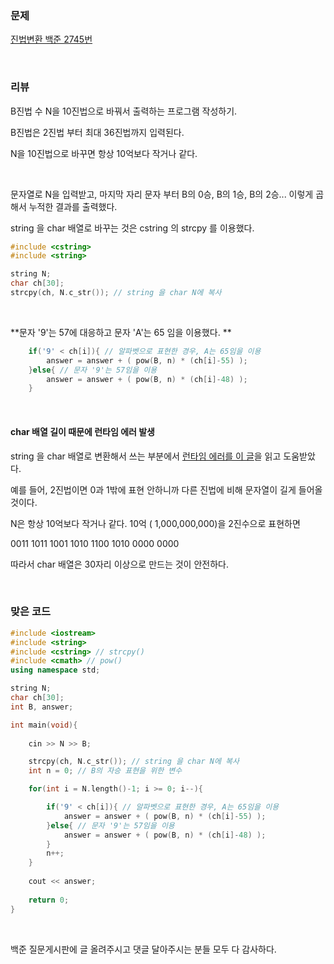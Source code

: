### 문제

[진법변환  백준 2745번](https://www.acmicpc.net/problem/2745)

</br>

### 리뷰

B진법 수 N을 10진법으로 바꿔서 출력하는 프로그램 작성하기.

B진법은 2진법 부터 최대 36진법까지 입력된다. 

N을 10진법으로 바꾸면 항상 10억보다 작거나 같다. 

</br>

문자열로 N을 입력받고, 마지막 자리 문자 부터 B의 0승, B의 1승, B의 2승... 이렇게 곱해서 누적한 결과를 출력했다. 

string 을 char 배열로 바꾸는 것은 cstring 의 strcpy 를 이용했다.  

```c++
#include <cstring>
#include <string>

string N;
char ch[30];
strcpy(ch, N.c_str()); // string 을 char N에 복사  
```

</br>

**문자 '9'는 57에 대응하고 문자  'A'는 65 임을 이용했다. **

```c++
	if('9' < ch[i]){ // 알파벳으로 표현한 경우, A는 65임을 이용 
    	answer = answer + ( pow(B, n) * (ch[i]-55) );
    }else{ // 문자 '9'는 57임을 이용 
   	 	answer = answer + ( pow(B, n) * (ch[i]-48) );
	}
```

</br>

#### char 배열 길이 때문에 런타임 에러 발생  

string 을 char 배열로 변환해서 쓰는 부분에서 [런타임 에러를 이 글](https://www.acmicpc.net/board/view/17399)을 읽고 도움받았다. 

예를 들어, 2진법이면 0과 1밖에 표현 안하니까 다른 진법에 비해 문자열이 길게 들어올 것이다. 

N은 항상 10억보다 작거나 같다. 10억 ( 1,000,000,000)을 2진수으로 표현하면

0011 1011 1001 1010 1100 1010 0000 0000

따라서 char 배열은 30자리 이상으로 만드는 것이 안전하다. 

</br>

### 맞은 코드   

```c++
#include <iostream> 
#include <string>
#include <cstring> // strcpy()
#include <cmath> // pow()
using namespace std;

string N;
char ch[30];
int B, answer;

int main(void){
 
	cin >> N >> B;

	strcpy(ch, N.c_str()); // string 을 char N에 복사  
	int n = 0; // B의 자승 표현을 위한 변수 

	for(int i = N.length()-1; i >= 0; i--){

		if('9' < ch[i]){ // 알파벳으로 표현한 경우, A는 65임을 이용 
			answer = answer + ( pow(B, n) * (ch[i]-55) );
		}else{ // 문자 '9'는 57임을 이용 
			answer = answer + ( pow(B, n) * (ch[i]-48) );
		}
		n++;
	}
	
	cout << answer;
		
	return 0;	
} 
```

 </br>

백준 질문게시판에 글 올려주시고 댓글 달아주시는 분들 모두 다 감사하다.
